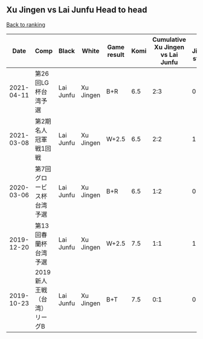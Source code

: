 ## Xu Jingen vs Lai Junfu Head to head

[Back to ranking](../../index.md)




| **Date** | **Comp** | **Black** | **White** | **Game result** | **Komi** | **Cumulative Xu Jingen vs Lai Junfu** | **Xu Jingen streak** | **Lai Junfu streak** | 
| --- | --- | --- | --- | --- | --- | --- | --- | --- |
| 2021-04-11 | 第26回LG杯台湾予選 | Lai Junfu | Xu Jingen | B+R | 6.5 | 2:3 | 0 | 1 | 
| 2021-03-08 | 第2期名人冠軍戦1回戦 | Lai Junfu | Xu Jingen | W+2.5 | 6.5 | 2:2 | 1 | 0 | 
| 2020-03-06 | 第7回グロービス杯台湾予選 | Lai Junfu | Xu Jingen | B+R | 6.5 | 1:2 | 0 | 1 | 
| 2019-12-20 | 第13回春蘭杯台湾予選 | Lai Junfu | Xu Jingen | W+2.5 | 7.5 | 1:1 | 1 | 0 | 
| 2019-10-23 | 2019新人王戦（台湾）リーグB | Lai Junfu | Xu Jingen | B+T | 7.5 | 0:1 | 0 | 1 |




